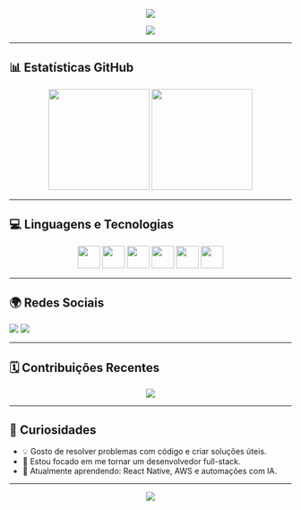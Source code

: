 <!-- Banner ou imagem de destaque -->
<p align="center">
  <img src="https://capsule-render.vercel.app/api?type=waving&color=0:fc466b,100:3f5efb&height=200&section=header&text=Olá,%20eu%20sou%20ViniFreitasss%20👋&fontSize=30&fontColor=ffffff" />
</p>

<p align="center">
  <img src="https://readme-typing-svg.herokuapp.com?center=true&vCenter=true&width=380&height=45&lines=Desenvolvedor+FullStack;Apaixonado+por+Tecnologia;Sempre+aprendendo+algo+novo" />
</p>

---

## 📊 Estatísticas GitHub

<div align="center">
  <img height="180em" src="https://github-readme-stats.vercel.app/api?username=ViniFreitasss&show_icons=true&theme=radical&include_all_commits=true&count_private=true"/>
  <img height="180em" src="https://github-readme-stats.vercel.app/api/top-langs/?username=ViniFreitasss&layout=compact&langs_count=10&theme=radical"/>
</div>

---

## 💻 Linguagens e Tecnologias

<p align="center">
  <img src="https://cdn.jsdelivr.net/gh/devicons/devicon/icons/javascript/javascript-original.svg" width="40" />
  <img src="https://cdn.jsdelivr.net/gh/devicons/devicon/icons/typescript/typescript-original.svg" width="40" />
  <img src="https://cdn.jsdelivr.net/gh/devicons/devicon/icons/react/react-original.svg" width="40" />
  <img src="https://cdn.jsdelivr.net/gh/devicons/devicon/icons/html5/html5-original.svg" width="40" />
  <img src="https://cdn.jsdelivr.net/gh/devicons/devicon/icons/css3/css3-original.svg" width="40" />
  <img src="https://cdn.jsdelivr.net/gh/devicons/devicon/icons/python/python-original.svg" width="40" />
</p>

---

## 🌍 Redes Sociais

  <a href="mailto:seuemail@gmail.com" target="_blank"><img src="https://img.shields.io/badge/GMAIL-red?style=for-the-badge&logo=gmail&logoColor=white"/></a>
  <a href="https://linkedin.com/in/" target="_blank"><img src="https://img.shields.io/badge/LINKEDIN-blue?style=for-the-badge&logo=linkedin&logoColor=white"/></a>
</p>

---

## 🗓️ Contribuições Recentes

<p align="center">
  <img src="https://github-readme-streak-stats.herokuapp.com/?user=ViniFreitasss&theme=radical" />
</p>

---

## 🧠 Curiosidades

- 💡 Gosto de resolver problemas com código e criar soluções úteis.
- 🎯 Estou focado em me tornar um desenvolvedor full-stack.
- 🚀 Atualmente aprendendo: React Native, AWS e automações com IA.

---

<p align="center">
  <img src="https://capsule-render.vercel.app/api?type=waving&color=0:3f5efb,100:fc466b&height=120&section=footer"/>
</p>
